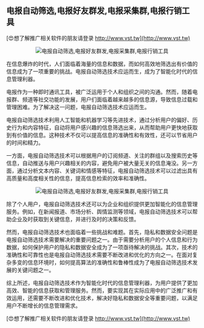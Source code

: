 ## **电报自动筛选,电报好友群发,电报采集群,电报行销工具**

[😍想了解推广相关软件的朋友请登录 http://www.vst.tw](http://www.vst.tw)

 <center><img src="https://vst.tw/MP4/tuiguang/png/2.png" alt="电报自动筛选,电报好友群发,电报采集群,电报行销工具"></center>

在信息爆炸的时代，人们面临着海量的信息和数据，而如何高效地筛选出有价值的信息成为了一项重要的挑战。电报自动筛选技术应运而生，成为了智能化时代的信息管理利器。

电报作为一种即时通讯工具，被广泛运用于个人和组织之间的沟通。然而，随着电报群、频道等社交功能的发展，用户们面临着越来越多的信息源，导致信息过载和管理困难。为了解决这一问题，电报自动筛选技术应运而生。

电报自动筛选技术利用人工智能和机器学习等先进技术，通过分析用户的偏好、历史行为和内容特征，自动将用户感兴趣的信息筛选出来，从而帮助用户更快地获取到有价值的信息。这种技术不仅可以提高信息的准确性和有效性，还可以节省用户的时间和精力。

一方面，电报自动筛选技术可以根据用户的订阅频道、关注的群组以及搜索历史等信息，自动推送与用户兴趣相关的内容，避免用户被大量无关的信息淹没。另一方面，通过分析文本内容、关键词和情感等特征，电报自动筛选技术可以过滤出具有高质量和高度相关性的信息，提高信息检索的效率和准确性。

 <center><img src="https://vst.tw/MP4/tuiguang/png/3.png" alt="电报自动筛选,电报好友群发,电报采集群,电报行销工具"></center>

除了个人用户，电报自动筛选技术还可以为企业和组织提供更加智能化的信息管理服务。例如，在新闻报道、市场分析、舆情监测等领域，电报自动筛选技术可以帮助企业及时获取到关键信息，并进行及时的决策和反馈。

然而，电报自动筛选技术也面临着一些挑战和难题。首先，隐私和数据安全问题是电报自动筛选技术需要解决的重要问题之一。由于需要分析用户的个人信息和行为数据，如何保护用户的隐私和数据安全成为了一项亟待解决的挑战。其次，技术的准确性和可靠性也是电报自动筛选技术需要不断改进和优化的方向之一。在面对复杂多变的信息环境时，如何提高算法的准确性和鲁棒性成为了电报自动筛选技术发展的关键问题之一。

综上所述，电报自动筛选技术作为智能化时代的信息管理利器，为用户提供了更加高效、智能的信息获取和管理服务。然而，要实现其在实际应用中的广泛推广和有效运用，还需要不断改进和优化技术，解决好隐私和数据安全等重要问题，以满足用户不断增长的信息管理需求。

[😍想了解推广相关软件的朋友请登录 http://www.vst.tw](http://www.vst.tw)



